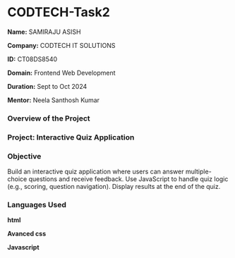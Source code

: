 # CODTECH-Task2
**Name:** SAMIRAJU ASISH

**Company:** CODTECH IT SOLUTIONS

**ID:** CT08DS8540

**Domain:** Frontend Web Development

**Duration:** Sept to Oct 2024

**Mentor:** Neela Santhosh Kumar

### Overview of the Project
### Project: Interactive Quiz Application

### Objective
Build an interactive quiz application where users can answer multiple-choice questions and receive feedback. Use JavaScript to handle quiz logic (e.g., scoring, question navigation). Display results at the end of the quiz.

### Languages Used
**html**

**Avanced css**

**Javascript**
